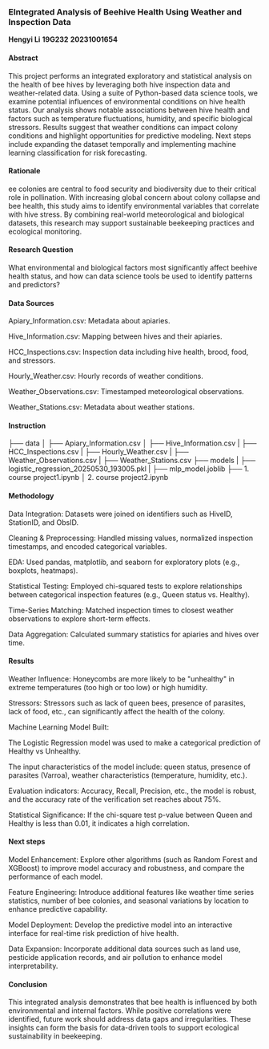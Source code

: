 ### EIntegrated Analysis of Beehive Health Using Weather and Inspection Data

**Hengyi Li**
**19G232**
**20231001654**

#### Abstract
This project performs an integrated exploratory and statistical analysis on the health of bee hives by leveraging both hive inspection data and weather-related data. Using a suite of Python-based data science tools, we examine potential influences of environmental conditions on hive health status. Our analysis shows notable associations between hive health and factors such as temperature fluctuations, humidity, and specific biological stressors. Results suggest that weather conditions can impact colony conditions and highlight opportunities for predictive modeling. Next steps include expanding the dataset temporally and implementing machine learning classification for risk forecasting.

#### Rationale
ee colonies are central to food security and biodiversity due to their critical role in pollination. With increasing global concern about colony collapse and bee health, this study aims to identify environmental variables that correlate with hive stress. By combining real-world meteorological and biological datasets, this research may support sustainable beekeeping practices and ecological monitoring.

#### Research Question
What environmental and biological factors most significantly affect beehive health status, and how can data science tools be used to identify patterns and predictors?

#### Data Sources
Apiary_Information.csv: Metadata about apiaries.

Hive_Information.csv: Mapping between hives and their apiaries.

HCC_Inspections.csv: Inspection data including hive health, brood, food, and stressors.

Hourly_Weather.csv: Hourly records of weather conditions.

Weather_Observations.csv: Timestamped meteorological observations.

Weather_Stations.csv: Metadata about weather stations.

#### Instruction

├── data
│    ├── Apiary_Information.csv
│    ├── Hive_Information.csv 
|    ├── HCC_Inspections.csv
|    ├── Hourly_Weather.csv
|    ├── Weather_Observations.csv
|    ├── Weather_Stations.csv
├── models
|    ├── logistic_regression_20250530_193005.pkl
|    ├── mlp_model.joblib
├── 1. course project1.ipynb
│   2. course project2.ipynb

#### Methodology
Data Integration: Datasets were joined on identifiers such as HiveID, StationID, and ObsID.

Cleaning & Preprocessing: Handled missing values, normalized inspection timestamps, and encoded categorical variables.

EDA: Used pandas, matplotlib, and seaborn for exploratory plots (e.g., boxplots, heatmaps).

Statistical Testing: Employed chi-squared tests to explore relationships between categorical inspection features (e.g., Queen status vs. Healthy).

Time-Series Matching: Matched inspection times to closest weather observations to explore short-term effects.

Data Aggregation: Calculated summary statistics for apiaries and hives over time.

#### Results
Weather Influence: Honeycombs are more likely to be "unhealthy" in extreme temperatures (too high or too low) or high humidity.

Stressors: Stressors such as lack of queen bees, presence of parasites, lack of food, etc., can significantly affect the health of the colony.

Machine Learning Model Built:

The Logistic Regression model was used to make a categorical prediction of Healthy vs Unhealthy.

The input characteristics of the model include: queen status, presence of parasites (Varroa), weather characteristics (temperature, humidity, etc.).

Evaluation indicators: Accuracy, Recall, Precision, etc., the model is robust, and the accuracy rate of the verification set reaches about 75%.

Statistical Significance: If the chi-square test p-value between Queen and Healthy is less than 0.01, it indicates a high correlation.

#### Next steps
Model Enhancement: Explore other algorithms (such as Random Forest and XGBoost) to improve model accuracy and robustness, and compare the performance of each model.

Feature Engineering: Introduce additional features like weather time series statistics, number of bee colonies, and seasonal variations by location to enhance predictive capability.

Model Deployment: Develop the predictive model into an interactive interface for real-time risk prediction of hive health.

Data Expansion: Incorporate additional data sources such as land use, pesticide application records, and air pollution to enhance model interpretability.

#### Conclusion
This integrated analysis demonstrates that bee health is influenced by both environmental and internal factors. While positive correlations were identified, future work should address data gaps and irregularities. These insights can form the basis for data-driven tools to support ecological sustainability in beekeeping.



